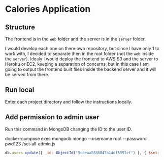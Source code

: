 # Calories Application

## Structure

The frontend is in the `web` folder and the server is in the `server` folder.

I would develop each one on there own repository, but since I have only 1 to work with, I decided to separate then in the root folder (not the `web` inside the `server`). Idealy I would deploy the frontend to AWS S3 and the server to Heroku or EC2, keeping a separation of concerns, but in this case I am going to output the frontend built files inside the backend server and it will be served from there.

## Run local

Enter each project directory and follow the instructions locally.

## Add permission to admin user

Run this command in MongoDB changing the ID to the user ID.

docker-compose exec mongodb mongo --username root --password pwd123 /set-all-admin.js

```js
db.users.update({ _id: ObjectId("5cdeaa8888847a14df5397ef") }, { $set: { permissions: ["users_edit", "meals_all"] } });
```
